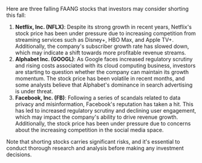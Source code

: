 Here are three falling FAANG stocks that investors may consider shorting this fall:

1. **Netflix, Inc. (NFLX)**: Despite its strong growth in recent years, Netflix's stock price has been under pressure due to increasing competition from streaming services such as Disney+, HBO Max, and Apple TV+. Additionally, the company's subscriber growth rate has slowed down, which may indicate a shift towards more profitable revenue streams.
2. **Alphabet Inc. (GOOGL)**: As Google faces increased regulatory scrutiny and rising costs associated with its cloud computing business, investors are starting to question whether the company can maintain its growth momentum. The stock price has been volatile in recent months, and some analysts believe that Alphabet's dominance in search advertising is under threat.
3. **Facebook, Inc. (FB)**: Following a series of scandals related to data privacy and misinformation, Facebook's reputation has taken a hit. This has led to increased regulatory scrutiny and declining user engagement, which may impact the company's ability to drive revenue growth. Additionally, the stock price has been under pressure due to concerns about the increasing competition in the social media space.

Note that shorting stocks carries significant risks, and it's essential to conduct thorough research and analysis before making any investment decisions.